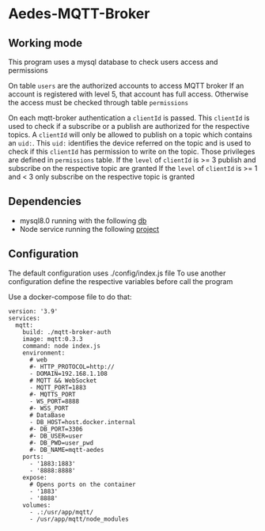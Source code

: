 
# Aedes-MQTT-Broker

## Working mode
This program uses a mysql database to check users access and permissions

On table `users` are the authorized accounts to access MQTT broker
If an account is registered with level 5, that account has full access.
Otherwise the access must be checked through table `permissions`

On each mqtt-broker authentication a `clientId` is passed.
This `clientId` is used to check if a subscribe or a publish are authorized
for the respective topics.
A `clientId` will only be allowed to publish on a topic which contains an `uid:`.
This `uid:` identifies the device referred on the topic and is used to check if this
`clientId` has permission to write on the topic. Those privileges are defined in `permissions` table.
If the `level` of `clientId` is >= 3 publish and subscribe on the respective topic are granted
If the `level` of `clientId` is >= 1 and < 3 only subscribe on the respective topic is granted

## Dependencies

- mysql8.0 running with the following [db](https://github.com/zimbora/mgmt-iot-web/blob/master/mysql/schema.mwb)
- Node service running the following [project](https://github.com/zimbora/mgmt-iot-web)

## Configuration

The default configuration uses ./config/index.js file
To use another configuration define the respective variables before call the program

Use a docker-compose file to do that:
```
version: '3.9'
services:
  mqtt:
    build: ./mqtt-broker-auth
    image: mqtt:0.3.3
    command: node index.js
    environment:
      # web
      #- HTTP_PROTOCOL=http://
      - DOMAIN=192.168.1.108
      # MQTT && WebSocket
      - MQTT_PORT=1883
      #- MQTTS_PORT
      - WS_PORT=8888
      #- WSS_PORT
      # DataBase
      - DB_HOST=host.docker.internal
      #- DB_PORT=3306
      #- DB_USER=user
      #- DB_PWD=user_pwd
      #- DB_NAME=mqtt-aedes
    ports:
      - '1883:1883'
      - '8888:8888'
    expose:
      # Opens ports on the container
      - '1883'
      - '8888'
    volumes:
      - .:/usr/app/mqtt/
      - /usr/app/mqtt/node_modules
```
